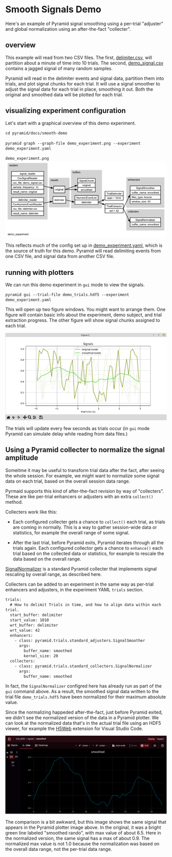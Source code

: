 # Smooth Signals Demo

Here's an example of Pyramid signal smoothing using a per-trial "adjuster" and global normalization using an after-the-fact "collecter".

## overview

This example will read from two CSV files.
The first, [delimiter.csv](delimiter.csv), will partition about a minute of time into 10 trials.
The second, [demo_signal.csv](demo_signal.csv) contains a jagged signal of many random samples.

Pyramid will read in the delimiter events and signal data, partition them into trials, and plot signal chunks for each trial.
It will use a signal smoother to adjust the signal data for each trial in place, smoothing it out.
Both the original and smoothed data will be plotted for each trial.

## visualizing experiment configuration

Let's start with a graphical overview of this demo experiment.

```
cd pyramid/docs/smooth-demo

pyramid graph --graph-file demo_experiment.png --experiment demo_experiment.yaml
```

`demo_experiment.png`
![Graph of Pyramid Readers, Buffers, and Trial configuration for demo_experiment.](demo_experiment.png "Overview of demo_experiment")

This reflects much of the config set up in [demo_experiment.yaml](demo_experiment.yaml), which is the source of truth for this demo.  Pyramid will read delimiting events from one CSV file, and signal data from another CSV file.

## running with plotters

We can run this demo experiment in `gui` mode to view the signals.

```
pyramid gui --trial-file demo_trials.hdf5 --experiment demo_experiment.yaml
```

This will open up two figure windows.  You might want to arrange them.
One figure will contain basic info about the experiment, demo subject, and trial extraction progress.
The other figure will show signal chunks assigned to each trial.

![Plot of signal chunks, overlayed trial after trial.](SmoothedSignal.png "Plot of signal chunks")


The trials will update every few seconds as trials occur (in `gui` mode Pyramid can simulate delay while reading from data files.)

## Using a Pyramid collecter to normalize the signal amplitude

Someitme it may be useful to transform trial data after the fact, after seeing the whole session.  For example, we might want to normalize some signal data on each trial, based on the overall session data range.

Pyrmaid supports this kind of after-the-fact revision by way of "collecters".  These are like per-trial enhancers or adjusters with an extra `collect()` method.

Collecters work like this:

 - Each configured collecter gets a chance to `collect()` each trial, as trials are coming in normally.  This is a way to gather session-wide data or statistics, for example the overall range of some signal.

 - After the last trial, before Pyramid exits, Pyramid iterates through all the trials again.  Each configured collector gets a chance to `enhance()` each trial based on the collected data or statistics, for example to rescale the data based on the overall range.

[SignalNormalizer](https://github.com/benjamin-heasly/pyramid/blob/main/src/pyramid/trials/standard_collecters.py#L47) is a standard Pyramid collecter that implements signal rescaling by overall range, as described here.

Collecters can be added to an experiment in the same way as per-trial enhancers and adjusters, in the experiment YAML `trials` section.

```
trials:
  # How to delimit Trials in time, and how to align data within each trial.
  start_buffer: delimiter
  start_value: 1010
  wrt_buffer: delimiter
  wrt_value: 42
  enhancers:
    - class: pyramid.trials.standard_adjusters.SignalSmoother
      args:
        buffer_name: smoothed
        kernel_size: 20
  collecters:
    - class: pyramid.trials.standard_collecters.SignalNormalizer
      args:
        buffer_name: smoothed
```

In fact, the `SignalNormalizer` configred here has already run as part of the `gui` command above.
As a result, the smoothed signal data written to the trial file `demo_trials.hdf5` have been normalized for their maximum absolute value.

Since the normalizing happeded after-the-fact, just before Pyramid exited, we didn't see the normalized version of the data in a Pyramid plotter.
We can look at the normalized data that's in the actual trial file using an HDF5 viewer, for example the [H5Web](https://marketplace.visualstudio.com/items?itemName=h5web.vscode-h5web) extension for Visual Studio Code.

![Plot of normalized, smoothed signal chunk as seed with H5Web.](normalized-smoothed-signal-h5web.png "Plot of smoothed, normalized signal chunk")

The comparison is a bit awkward, but this image shows the same signal that appears in the Pyramid plotter image above.
In the original, it was a bright green line labeled "smoothed rando", with max value of about 6.5.
Here in the normalized version, the same signal has a max of about 0.9.
The normalized max value is not 1.0 because the normalization was based on the overall data range, not the per-trial data range.